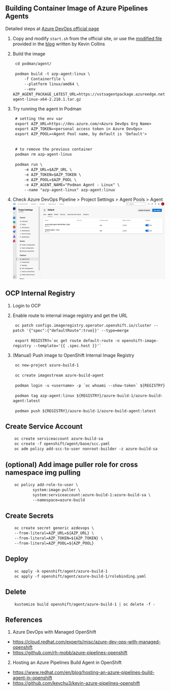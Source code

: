 ## Building Container Image of Azure Pipelines Agents
Detailed steps at [Azure DevOps official page](https://learn.microsoft.com/en-us/azure/devops/pipelines/agents/docker?view=azure-devops#create-and-build-the-dockerfile-1)

1. Copy and modify `start.sh` from the official site, or use the [modified file](https://github.com/rh-mobb/azure-pipelines-openshift/blob/main/assets/start.sh) provided in the [blog](https://cloud.redhat.com/experts/misc/azure-dev-ops-with-managed-openshift/) written by Kevin Collins 

1. Build the image
        
        cd podman/agent/

        podman build -t azp-agent:linux \
            -f Containerfile \
            --platform linux/amd64 \
            --env AZP_AGENT_PACKAGE_LATEST_URL=https://vstsagentpackage.azureedge.net/agent/2.210.1/vsts-agent-linux-x64-2.210.1.tar.gz 

1. Try running the agent in Podman

        # setting the env var
        export AZP_URL=https://dev.azure.com/<Azure DevOps Org Name>
        export AZP_TOKEN=<personal access token in Azure DevOps>
        export AZP_POOL=<Agent Pool name, by default is 'Default'>


        # to remove the previous container
        podman rm azp-agent-linux

        podman run \
            -e AZP_URL=$AZP_URL \
            -e AZP_TOKEN=$AZP_TOKEN \
            -e AZP_POOL=$AZP_POOL \
            -e AZP_AGENT_NAME="Podman Agent - Linux" \
            --name "azp-agent-linux" azp-agent:linux

1. Check Azure DevOps Pipeline > Project Settings > Agent Pools > Agent
        ![Agent UI](img/agent.png)

## OCP Internal Registry
1. Login to OCP

2. Enable route to internal image registry and get the URL

        oc patch configs.imageregistry.operator.openshift.io/cluster --patch '{"spec":{"defaultRoute":true}}' --type=merge

        export REGISTRY=`oc get route default-route -n openshift-image-registry --template='{{ .spec.host }}'`

1. (Manual) Push image to OpenShift Internal Image Registry

        oc new-project azure-build-1

        oc create imagestream azure-build-agent

        podman login -u <username> -p `oc whoami --show-token` ${REGISTRY}

        podman tag azp-agent:linux ${REGISTRY}/azure-build-1/azure-build-agent:latest

        podman push ${REGISTRY}/azure-build-1/azure-build-agent:latest

## Create Service Account
        oc create serviceaccount azure-build-sa
        oc create -f openshift/agent/base/scc.yaml
        oc adm policy add-scc-to-user nonroot-builder -z azure-build-sa

## (optional) Add image puller role for cross namespace img pulling
        oc policy add-role-to-user \
                system:image-puller \
                system:serviceaccount:azure-build-1:azure-build-sa \
                --namespace=azure-build

## Create Secrets
        oc create secret generic azdevops \                 
        --from-literal=AZP_URL=${AZP_URL} \
        --from-literal=AZP_TOKEN=${AZP_TOKEN} \
        --from-literal=AZP_POOL=${AZP_POOL}

## Deploy
        oc apply -k openshift/agent/azure-build-1
        oc apply -f openshift/agent/azure-build-1/rolebinding.yaml

## Delete
        kustomize build openshift/agent/azure-build-1 | oc delete -f -

## References
1. Azure DevOps with Managed OpenShift
- https://cloud.redhat.com/experts/misc/azure-dev-ops-with-managed-openshift
- https://github.com/rh-mobb/azure-pipelines-openshift

2. Hosting an Azure Pipelines Build Agent in OpenShift
- https://www.redhat.com/en/blog/hosting-an-azure-pipelines-build-agent-in-openshift  
- https://github.com/kevchu3/kevin-azure-pipelines-openshift
